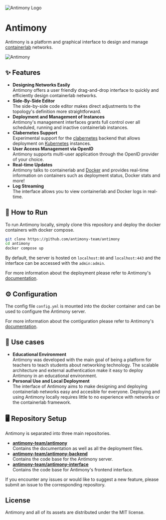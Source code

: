 ![Antimony Logo](https://antimony-team.github.io/antimony/images/logo.svg)


# Antimony
Antimony is a platform and graphical interface to design and manage <a href="https://containerlab.dev">containerlab</a> networks.

![Antimony](https://antimony-team.github.io/antimony/images/antimony-title.png)

## ✨ Features

* **Designing Networks Easily**  
    Antimony offers a user friendly drag-and-drop interface to quickly and efficiently design containerlab networks. 
* **Side-By-Side Editor**  
    The side-by-side code editor makes direct adjustments to the topology's definition more straightforward.
* **Deployment and Management of Instances**  
    Antimony's management interfaces grants full control over all scheduled, running and inactive containerlab instances.
* **Clabernetes Support**  
    Experimental support for the [clabernetes](https://containerlab.dev/manual/clabernetes/) backend that allows deployment on [Kubernetes](https://kubernetes.io/) instances.
* **User Access Management via OpenID**  
    Antimony supports multi-user application through the OpenID provider of your choice.
* **Real-time Updates**  
    Antimony talks to containerlab and [Docker](https://www.docker.com/) and provides real-time information on containers such as deployment status, Docker stats and more!
* **Log Streaming**  
    The interface allows you to view containerlab and Docker logs in real-time. 

## 🚀 How to Run
To run Antimony locally, simply clone this repository and deploy the docker containers with docker compose.
```bash
git clone https://github.com/antimony-team/antimony
cd antimony
docker compose up
```

By default, the server is hosted on `localhost:80` and `localhost:443` and the interface can be accessed with the `admin:admin`.

For more information about the deployment please refer to Antimony's [documentation](https://antimony-team.github.io/antimony/quick-start.html).

## ⚙️ Configuration
The config file `config.yml` is mounted into the docker container and can be used to configure the Antimony server.

For more information about the contiguration please refer to Antimony's [documentation](https://antimony-team.github.io/antimony/manual/configuration.html).

## 💼 Use cases

* **Educational Environment**  
    Antimony was developed with the main goal of being a platform for teachers to teach students about networking technology. The scalable architecture and external authentication make it easy to deploy Antimony in an educational environment.
* **Personal Use and Local Deployment**  
    The interface of Antimony aims to make designing and deploying containerlab networks easy and accesible for everyone. Deploying and using Antimony locally requires little to no experience with networks or the containerlab framework.

## 🖥️ Repository Setup
Antimony is separated into three main repositories.

* **[antimony-team/antimony](https://github.com/antimony-team/antimony)**  
    Contains the documentation as well as all the deployment files.
* **[antimony-team/antimony-backend](https://github.com/antimony-team/antimony-backend)**  
    Contains the code base for the Antimony server.
* **[antimony-team/antimony-interface](https://github.com/antimony-team/antimony-interface)**  
    Contains the code base for Antimony's frontend interface.

If you encounter any issues or would like to suggest a new feature, please submit an issue to the corresponding repository.

## License

Antimony and all of its assets are distributed under the MIT license.
